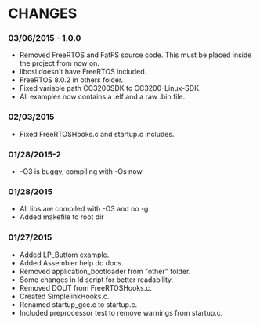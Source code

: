 # CHANGES

### 03/06/2015 - 1.0.0
- Removed FreeRTOS and FatFS source code. This must be placed inside the project
from now on.
- libosi doesn't have FreeRTOS included.
- FreeRTOS 8.0.2 in others folder.
- Fixed variable path CC3200SDK to CC3200-Linux-SDK.
- All examples now contains a .elf and a raw .bin file.

### 02/03/2015
- Fixed FreeRTOSHooks.c and startup.c includes. 

### 01/28/2015-2
- -O3 is buggy, compiling with -Os now

### 01/28/2015
- All libs are compiled with -O3 and no -g
- Added makefile to root dir

### 01/27/2015

- Added LP_Buttom example.
- Added Assembler help do docs.
- Removed application_bootloader from "other" folder.
- Some changes in ld script for better readability.
- Removed DOUT from FreeRTOSHooks.c.
- Created SimplelinkHooks.c.
- Renamed startup_gcc.c to startup.c.
- Included preprocessor test to remove warnings from startup.c.
